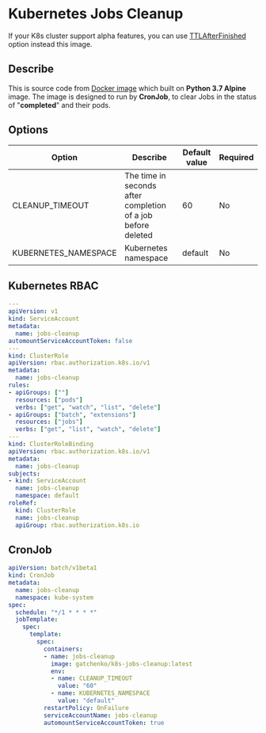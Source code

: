 # Kubernetes Jobs Cleanup

If your K8s cluster support alpha features, you can use [TTLAfterFinished](https://kubernetes.io/docs/concepts/workloads/controllers/ttlafterfinished/) option instead this image.

## Describe
This is source code from [Docker image](https://hub.docker.com/repository/docker/gatchenko/k8s-jobs-cleanup) which built on **Python 3.7 Alpine** image. The image is designed to run by **CronJob**, to clear Jobs in the status of "**completed**" and their pods.

## Options
| Option | Describe | Default value | Required |
| ------ | ------ | ------ | ------ |
| CLEANUP_TIMEOUT | The time in seconds after completion of a job before deleted  | 60 | No |
| KUBERNETES_NAMESPACE | Kubernetes namespace | default | No |

## Kubernetes RBAC
```yaml
---
apiVersion: v1
kind: ServiceAccount
metadata:
  name: jobs-cleanup
automountServiceAccountToken: false
---
kind: ClusterRole
apiVersion: rbac.authorization.k8s.io/v1
metadata:
  name: jobs-cleanup
rules:
- apiGroups: [""]
  resources: ["pods"]
  verbs: ["get", "watch", "list", "delete"]
- apiGroups: ["batch", "extensions"]
  resources: ["jobs"]
  verbs: ["get", "list", "watch", "delete"]
---
kind: ClusterRoleBinding
apiVersion: rbac.authorization.k8s.io/v1
metadata:
  name: jobs-cleanup
subjects:
- kind: ServiceAccount
  name: jobs-cleanup
  namespace: default
roleRef:
  kind: ClusterRole
  name: jobs-cleanup
  apiGroup: rbac.authorization.k8s.io
```

## CronJob
```yaml
apiVersion: batch/v1beta1
kind: CronJob
metadata:
  name: jobs-cleanup
  namespace: kube-system
spec:
  schedule: "*/1 * * * *"
  jobTemplate:
    spec:
      template:
        spec:
          containers:
          - name: jobs-cleanup
            image: gatchenko/k8s-jobs-cleanup:latest
            env:
            - name: CLEANUP_TIMEOUT
              value: "60"
            - name: KUBERNETES_NAMESPACE
              value: "default"
          restartPolicy: OnFailure
          serviceAccountName: jobs-cleanup
          automountServiceAccountToken: true
```
